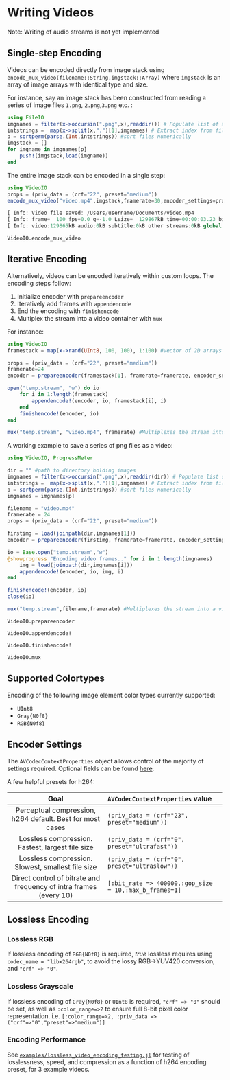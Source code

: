 # Writing Videos

Note: Writing of audio streams is not yet implemented

## Single-step Encoding

Videos can be encoded directly from image stack using `encode_mux_video(filename::String,imgstack::Array)` where `imgstack` is an array of image arrays with identical type and size.

For instance, say an image stack has been constructed from reading a series of image files `1.png`, `2.png`,`3.png` etc. :
```julia
using FileIO
imgnames = filter(x->occursin(".png",x),readdir()) # Populate list of all .pngs
intstrings =  map(x->split(x,".")[1],imgnames) # Extract index from filenames
p = sortperm(parse.(Int,intstrings)) #sort files numerically
imgstack = []
for imgname in imgnames[p]
    push!(imgstack,load(imgname))
end
```

The entire image stack can be encoded in a single step:
```julia
using VideoIO
props = (priv_data = (crf="22", preset="medium"))
encode_mux_video("video.mp4",imgstack,framerate=30,encoder_settings=props)

[ Info: Video file saved: /Users/username/Documents/video.mp4
[ Info: frame=  100 fps=0.0 q=-1.0 Lsize=  129867kB time=00:00:03.23 bitrate=329035.1kbits/s speed=8.17x
[ Info: video:129865kB audio:0kB subtitle:0kB other streams:0kB global headers:0kB muxing overhead: 0.001692%
```

```@docs
VideoIO.encode_mux_video
```

## Iterative Encoding

Alternatively, videos can be encoded iteratively within custom loops.
The encoding steps follow:
1. Initialize encoder with `prepareencoder`
2. Iteratively add frames with `appendencode`
3. End the encoding with `finishencode`
4. Multiplex the stream into a video container with `mux`

For instance:
```julia
using VideoIO
framestack = map(x->rand(UInt8, 100, 100), 1:100) #vector of 2D arrays

props = (priv_data = (crf="22", preset="medium"))
framerate=24
encoder = prepareencoder(framestack[1], framerate=framerate, encoder_settings=props)

open("temp.stream", "w") do io
    for i in 1:length(framestack)
        appendencode!(encoder, io, framestack[i], i)
    end
    finishencode!(encoder, io)
end

mux("temp.stream", "video.mp4", framerate) #Multiplexes the stream into a video container
```

A working example to save a series of png files as a video:

```julia
using VideoIO, ProgressMeter

dir = "" #path to directory holding images
imgnames = filter(x->occursin(".png",x),readdir(dir)) # Populate list of all .pngs
intstrings =  map(x->split(x,".")[1],imgnames) # Extract index from filenames
p = sortperm(parse.(Int,intstrings)) #sort files numerically
imgnames = imgnames[p]

filename = "video.mp4"
framerate = 24
props = (priv_data = (crf="22", preset="medium"))

firstimg = load(joinpath(dir,imgnames[1]))
encoder = prepareencoder(firstimg, framerate=framerate, encoder_settings=props)

io = Base.open("temp.stream","w")
@showprogress "Encoding video frames.." for i in 1:length(imgnames)
    img = load(joinpath(dir,imgnames[i]))
    appendencode!(encoder, io, img, i)
end

finishencode!(encoder, io)
close(io)

mux("temp.stream",filename,framerate) #Multiplexes the stream into a video container
```

```@docs
VideoIO.prepareencoder
```

```@docs
VideoIO.appendencode!
```

```@docs
VideoIO.finishencode!
```

```@docs
VideoIO.mux
```

## Supported Colortypes
Encoding of the following image element color types currently supported:
- `UInt8`
- `Gray{N0f8}`
- `RGB{N0f8}`

## Encoder Settings

The `AVCodecContextProperties` object allows control of the majority of settings required.
Optional fields can be found [here](https://ffmpeg.org/doxygen/4.1/structAVCodecContext.html).

A few helpful presets for h264:

| Goal | `AVCodecContextProperties` value |
|:----:|:------|
| Perceptual compression, h264 default. Best for most cases | ```(priv_data = (crf="23", preset="medium"))``` |
| Lossless compression. Fastest, largest file size | ```(priv_data = (crf="0", preset="ultrafast"))``` |
| Lossless compression. Slowest, smallest file size | ```(priv_data = (crf="0", preset="ultraslow"))``` |
| Direct control of bitrate and frequency of intra frames (every 10) | ```[:bit_rate => 400000,:gop_size = 10,:max_b_frames=1]``` |

## Lossless Encoding
### Lossless RGB
If lossless encoding of `RGB{N0f8}` is required, _true_ lossless requires using `codec_name = "libx264rgb"`, to avoid the lossy RGB->YUV420 conversion, and `"crf" => "0"`.

### Lossless Grayscale
If lossless encoding of `Gray{N0f8}` or `UInt8` is required, `"crf" => "0"` should be set, as well as `:color_range=>2` to ensure full 8-bit pixel color representation. i.e.
```[:color_range=>2, :priv_data => ("crf"=>"0","preset"=>"medium")]```

### Encoding Performance
See [`examples/lossless_video_encoding_testing.jl`](https://github.com/JuliaIO/VideoIO.jl/blob/master/examples/lossless_video_encoding_testing.jl) for testing of losslessness, speed, and compression as a function of h264 encoding preset, for 3 example videos.
